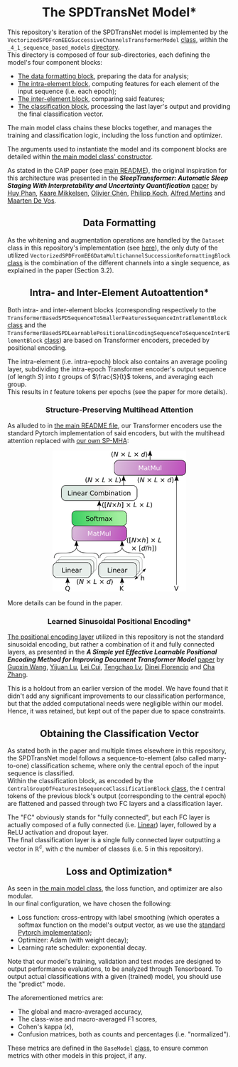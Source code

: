 <h1 style="text-align: center;">The SPDTransNet Model*</h1>

This repository's iteration of the SPDTransNet model is implemented by the
`VectorizedSPDFromEEGSuccessiveChannelsTransformerModel` [class](../../_4_models/_4_1_sequence_based_models/VectorizedSPDFromEEGSuccessiveChannelsTransformerModel.py),
within the `_4_1_sequence_based_models` [directory](../../_4_models/_4_1_sequence_based_models).  
This directory is composed of four sub-directories, each defining the model's four component blocks:
- [The data formatting block](../../_4_models/_4_1_sequence_based_models/data_formatting_block), preparing the data for
analysis;
- [The intra-element block](../../_4_models/_4_1_sequence_based_models/intra_element_block), computing features for each
element of the input sequence (i.e. each epoch);
- [The inter-element block](../../_4_models/_4_1_sequence_based_models/inter_element_block), comparing said features;
- [The classification block](../../_4_models/_4_1_sequence_based_models/classification_block), processing the last
layer's output and providing the final classification vector.

The main model class chains these blocks together, and manages the training and classification logic, including the loss
function and optimizer.

The arguments used to instantiate the model and its component blocks are detailed within
[the main model class' constructor](../../_4_models/_4_1_sequence_based_models/VectorizedSPDFromEEGSuccessiveChannelsTransformerModel.py).

As stated in the CAIP paper (see [main README](../../README.md#SPMHA)), the original inspiration for this architecture
was presented in the ***SleepTransformer: Automatic Sleep Staging With Interpretability and Uncertainty Quantification***
[paper](https://www.doi.org/10.1109/TBME.2022.3147187) by [Huy Phan](https://orcid.org/0000-0003-4096-785X),
[Kaare Mikkelsen](https://orcid.org/0000-0002-7360-8629), [Olivier Chén](https://orcid.org/0000-0002-5696-3127),
[Philipp Koch](https://www.isip.uni-luebeck.de/people/philipp-koch),
[Alfred Mertins](https://orcid.org/0000-0001-5718-577X) and [Maarten De Vos](https://orcid.org/0000-0002-3482-5145).

<h2 style="text-align: center;">Data Formatting</h2>

As the whitening and augmentation operations are handled by the `Dataset` class in this repository's implementation
(see [here](./2%20-%20From%20Signals%20To%20SPD%20Matrices%20To%20Tokens.md#dataset_processing)), the only duty of the
utilized `VectorizedSPDFromEEGDataMultichannelSuccessionReformattingBlock`
[class](../../_4_models/_4_1_sequence_based_models/data_formatting_block/SPD_from_EEG_data_reformatting/VectorizedSPDFromEEGDataMultichannelSuccessionReformattingBlock.py)
is the combination of the different channels into a single sequence, as explained in the paper (Section 3.2).

<h2 style="text-align: center;">Intra- and Inter-Element Autoattention*</h2>

Both intra- and inter-element blocks (corresponding respectively to the 
`TransformerBasedSPDSequenceToSmallerFeaturesSequenceIntraElementBlock`
[class](_4_models/_4_1_sequence_based_models/intra_element_block/Transformer_based_feature_extraction/TransformerBasedSPDSequenceToSmallerFeaturesSequenceIntraElementBlock.py)
and the `TransformerBasedSPDLearnablePositionalEncodingSequenceToSequenceInterElementBlock`
[class](_4_models/_4_1_sequence_based_models/inter_element_block/Transformer_based_feature_comparison/TransformerBasedSPDLearnablePositionalEncodingSequenceToSequenceInterElementBlock.py))
are based on Transformer encoders, preceded by positional encoding.

The intra-element (i.e. intra-epoch) block also contains an average pooling layer, subdividing the intra-epoch Transformer
encoder's output sequence (of length $S$) into $t$ groups of $\frac{S}{t}$ tokens, and averaging each group.  
This results in $t$ feature tokens per epochs (see the paper for more details).

<h3 style="text-align: center;">Structure-Preserving Multihead Attention</h3>

As alluded to in [the main README file](../../README.md#SPMHA), our Transformer encoders use the standard Pytorch
implementation of said encoders, but with the multihead attention replaced with
[our own SP-MHA](../../_4_models/_4_1_sequence_based_models/intra_element_block/Transformer_based_feature_extraction/layers/StructurePreservingMultiheadAttention.py):

<div style="text-align: center;"><img src="./extras/spd_preserving_multihead_attention.png" alt="The SP-MHA architecture" width="300"/></div>

More details can be found in the paper.

<h3 style="text-align: center;">Learned Sinusoidal Positional Encoding*</h3>

[The positional encoding layer](../../_4_models/_4_1_sequence_based_models/intra_element_block/Transformer_based_feature_extraction/layers/LearnableSinusoidalPositionalEncodingLayer.py)
utilized in this repository is not the standard sinusoidal encoding, but rather a combination of it and fully connected
layers, as presented in the
***A Simple yet Effective Learnable Positional Encoding Method for Improving Document Transformer Model***
[paper](https://aclanthology.org/2022.findings-aacl.42/) by [Guoxin Wang](https://aclanthology.org/people/g/guoxin-wang/),
[Yijuan Lu](https://aclanthology.org/people/y/yijuan-lu/), [Lei Cui](https://aclanthology.org/people/l/lei-cui/),
[Tengchao Lv](https://aclanthology.org/people/t/tengchao-lv/), [Dinei Florencio](https://aclanthology.org/people/d/dinei-florencio/)
and [Cha Zhang](https://aclanthology.org/people/c/cha-zhang/).

This is a holdout from an earlier version of the model. We have found that it didn't add any significant improvements to
our classification performance, but that the added computational needs were negligible within our model. Hence, it was
retained, but kept out of the paper due to space constraints.

<h2 style="text-align: center;">Obtaining the Classification Vector</h2>

As stated both in the paper and multiple times elsewhere in this repository, the SPDTransNet model follows a
sequence-to-element (also called many-to-one) classification scheme, where only the central epoch of the input sequence
is classified.  
Within the classification block, as encoded by the `CentralGroupOfFeaturesInSequenceClassificationBlock`
[class](_4_models/_4_1_sequence_based_models/classification_block/classification_from_sequence_central_feature/CentralGroupOfFeaturesInSequenceClassificationBlock.py),
the $t$ central tokens of the previous block's output (corresponding to the central epoch) are flattened and passed
through two FC layers and a classification layer.

The "FC" obviously stands for "fully connected", but each FC layer is actually composed of a fully connected (i.e.
[Linear](https://pytorch.org/docs/1.11/generated/torch.nn.Linear.html?highlight=linear#torch.nn.Linear)) layer, followed
by a ReLU activation and dropout layer.  
The final classification layer is a single fully connected layer outputting a vector in $\mathbb{R}^c$, with $c$ the
number of classes (i.e. 5 in this repository).

<h2 style="text-align: center;">Loss and Optimization*</h2>

As seen in [the main model class](../../_4_models/_4_1_sequence_based_models/VectorizedSPDFromEEGSuccessiveChannelsTransformerModel.py),
the loss function, and optimizer are also modular.  
In our final configuration, we have chosen the following:
- Loss function: cross-entropy with label smoothing (which operates a softmax function on the model's output vector, as
we use the [standard Pytorch implementation](https://pytorch.org/docs/1.11/generated/torch.nn.CrossEntropyLoss.html));
- Optimizer: Adam (with weight decay);
- Learning rate scheduler: exponential decay.

Note that our model's training, validation and test modes are designed to output performance evaluations, to be analyzed
through Tensorboard. To output actual classifications with a given (trained) model, you should use the "predict" mode.  

The aforementioned metrics are:
- The global and macro-averaged accuracy,
- The class-wise and macro-averaged F1 scores,
- Cohen's kappa ($\kappa$),
- Confusion matrices, both as counts and percentages (i.e. "normalized").

These metrics are defined in the `BaseModel` [class](../../_4_models/BaseModel.py), to ensure common metrics with other
models in this project, if any.